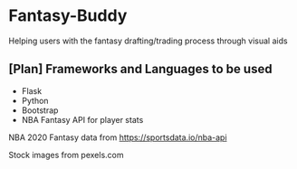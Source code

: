 # Fantasy-Buddy
Helping users with the fantasy drafting/trading process through visual aids
## [Plan] Frameworks and Languages to be used
- Flask
- Python
- Bootstrap
- NBA Fantasy API for player stats

NBA 2020 Fantasy data from https://sportsdata.io/nba-api

Stock images from pexels.com

